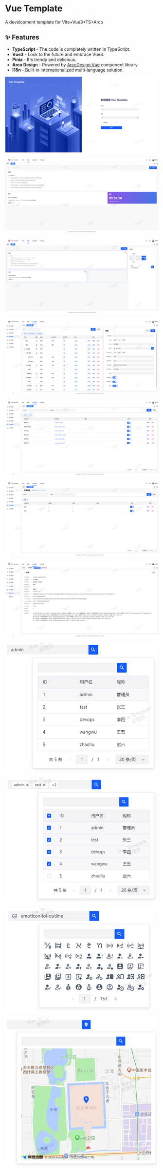 # Vue Template

A development template for Vite+Vue3+TS+Arco

## ✨ Features

- **TypeScript** - The code is completely written in TypeScript.
- **Vue3** - Look to the future and embrace Vue3.
- **Pinia** - It's trendy and delicious.
- **Arco Design** - Powered by [ArcoDesign Vue](https://github.com/arco-design/arco-design-vue) component library.
- **I18n** - Built-in internationalized multi-language solution.

![login](https://github.com/ben1289/image-hosting/blob/master/vue-template/login.png?raw=true)

![board](https://github.com/ben1289/image-hosting/blob/master/vue-template/board.png?raw=true)

![board-edit](https://github.com/ben1289/image-hosting/blob/master/vue-template/board-edit.png?raw=true)

![menu](https://github.com/ben1289/image-hosting/blob/master/vue-template/menu.png?raw=true)

![dict-type](https://github.com/ben1289/image-hosting/blob/master/vue-template/dict-type.png?raw=true)

![dict-data](https://github.com/ben1289/image-hosting/blob/master/vue-template/dict-data.png?raw=true)

![operate-log](https://github.com/ben1289/image-hosting/blob/master/vue-template/operate-log.png?raw=true)

![search-input](https://github.com/ben1289/image-hosting/blob/master/vue-template/search-input.png?raw=true)

![search-multiple-input](https://github.com/ben1289/image-hosting/blob/master/vue-template/search-multiple-input.png?raw=true)

![icon-select](https://github.com/ben1289/image-hosting/blob/master/vue-template/icon-select.png?raw=true)

![map-select-point](https://github.com/ben1289/image-hosting/blob/master/vue-template/map-select-point.png?raw=true)
